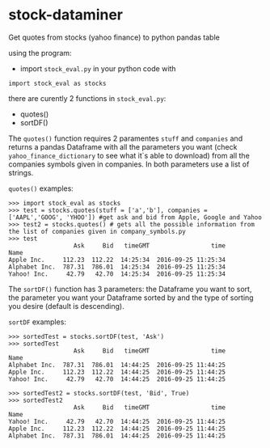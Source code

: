 # stock-dataminer
Get quotes from stocks (yahoo finance) to python pandas table

using the program:
  - import `stock_eval.py` in your python code with
  ```
  import stock_eval as stocks
  ```

there are curently 2 functions in `stock_eval.py`:
- quotes()
- sortDF()

The `quotes()` function requires 2 paramentes `stuff` and `companies` and returns a pandas Dataframe with all the parameters you want (check `yahoo_finance_dictionary` to see what it`s able to download) from all the companies symbols given in companies. In both parameters use a list of strings.

`quotes()` examples:
```
>>> import stock_eval as stocks
>>> test = stocks.quotes(stuff = ['a','b'], companies = ['AAPL','GOOG', 'YHOO']) #get ask and bid from Apple, Google and Yahoo
>>> test2 = stocks.quotes() # gets all the possible information from the list of companies given in company_symbols.py
>>> test
                  Ask     Bid   timeGMT                 time
Name                                                        
Apple Inc.     112.23  112.22  14:25:34  2016-09-25 11:25:34
Alphabet Inc.  787.31  786.01  14:25:34  2016-09-25 11:25:34
Yahoo! Inc.     42.79   42.70  14:25:34  2016-09-25 11:25:34
```

The `sortDF()` function has 3 parameters: the Dataframe you want to sort, the parameter you want your Dataframe sorted by and the type of sorting you desire (default is descending).

`sortDF` examples:

```
>>> sortedTest = stocks.sortDF(test, 'Ask')
>>> sortedTest
                  Ask     Bid   timeGMT                 time
Name                                                        
Alphabet Inc.  787.31  786.01  14:44:25  2016-09-25 11:44:25
Apple Inc.     112.23  112.22  14:44:25  2016-09-25 11:44:25
Yahoo! Inc.     42.79   42.70  14:44:25  2016-09-25 11:44:25

>>> sortedTest2 = stocks.sortDF(test, 'Bid', True)
>>> sortedTest2
                  Ask     Bid   timeGMT                 time
Name                                                        
Yahoo! Inc.     42.79   42.70  14:44:25  2016-09-25 11:44:25
Apple Inc.     112.23  112.22  14:44:25  2016-09-25 11:44:25
Alphabet Inc.  787.31  786.01  14:44:25  2016-09-25 11:44:25

```
